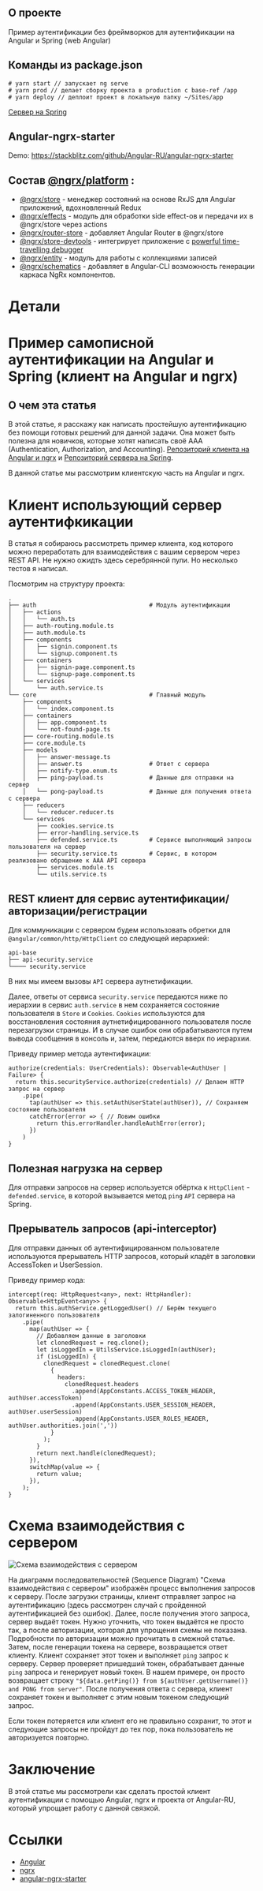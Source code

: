 ## О проекте

Пример аутентификации без фреймворков для аутентификации на Angular и Spring (web Angular)

## Команды из package.json

```
# yarn start // запускает ng serve
# yarn prod // делает сборку проекта в production с base-ref /app
# yarn deploy // деплоит проект в локальную папку ~/Sites/app
```

[Сервер на Spring](https://github.com/lynx-r/angular-spring-authentication-server-spring)

## Angular-ngrx-starter

Demo: https://stackblitz.com/github/Angular-RU/angular-ngrx-starter

## Состав [@ngrx/platform](https://github.com/ngrx/platform) :

* [@ngrx/store](https://github.com/ngrx/platform/tree/master/docs/store/README.md) - менеджер состояний на основе RxJS для Angular приложений, вдохновленный Redux
* [@ngrx/effects](https://github.com/ngrx/platform/tree/master/docs/effects/README.md) - модуль для обработки side effect-ов и передачи их в @ngrx/store через actions
* [@ngrx/router-store](https://github.com/ngrx/platform/tree/master/docs/router-store/README.md) - добавляет Angular Router в @ngrx/store
* [@ngrx/store-devtools](https://github.com/ngrx/platform/tree/master/docs/store-devtools/README.md) - интегрирует приложение с 
  [powerful time-travelling debugger](https://chrome.google.com/webstore/detail/redux-devtools/lmhkpmbekcpmknklioeibfkpmmfibljd?hl=en)
* [@ngrx/entity](https://github.com/ngrx/platform/tree/master/docs/entity/README.md) - модуль для работы с коллекциями записей
* [@ngrx/schematics](https://github.com/ngrx/platform/tree/master/docs/schematics/README.md) - добавляет в Angular-CLI возможность генерации каркаса NgRx компонентов.


# Детали

# Пример самописной аутентификации на Angular и Spring (клиент на Angular и ngrx)

## О чем эта статья

В этой статье, я расскажу как написать простейшую аутентификацию без помощи готовых решений для данной задачи. Она может быть полезна для новичков, которые хотят написать своё AAA (Authentication, Authorization, and Accounting). [Репозиторий клиента на Angular и ngrx](https://github.com/lynx-r/angular-spring-authentication-web-angular) и [Репозиторий сервера на Spring](https://github.com/lynx-r/angular-spring-authentication-server-spring).

В данной статье мы рассмотрим клиентскую часть на Angular и ngrx.

<cut/>

# Клиент использующий сервер аутентифкикации

В статья я собираюсь рассмотреть пример клиента, код которого можно переработать для взаимодействия с вашим сервером через REST API. Не нужно ожидть здесь серебрянной пули. Но несколько тестов я написал.

Посмотрим на структуру проекта:

    .
    ├── auth                                # Модуль аутентификации
    │   ├── actions
    │   │   └── auth.ts
    │   ├── auth-routing.module.ts
    │   ├── auth.module.ts
    │   ├── components
    │   │   ├── signin.component.ts
    │   │   └── signup.component.ts
    │   ├── containers
    │   │   ├── signin-page.component.ts
    │   │   └── signup-page.component.ts
    │   └── services
    │       └── auth.service.ts
    └── core                                # Главный модуль
        ├── components
        │   └── index.component.ts
        ├── containers
        │   ├── app.component.ts
        │   └── not-found-page.ts
        ├── core-routing.module.ts
        ├── core.module.ts
        ├── models
        │   ├── answer-message.ts
        │   ├── answer.ts                   # Ответ с сервера
        │   ├── notify-type.enum.ts
        │   ├── ping-payload.ts             # Данные для отправки на сервер
        │   └── pong-payload.ts             # Данные для получения ответа с сервера
        ├── reducers
        │   └── reducer.reducer.ts
        └── services
            ├── cookies.service.ts
            ├── error-handling.service.ts
            ├── defended.service.ts         # Сервисе выполняющий запросы пользователя на сервер
            ├── security.service.ts         # Сервис, в котором реализовано обращение к ААА API сервера
            ├── services.module.ts
            └── utils.service.ts
    
  ## REST клиент для сервис аутентификации/авторизации/регистрации

Для коммуникации с сервером будем использовать обретки для `@angular/common/http/HttpClient` со следующей иерархией:

    api-base
    ├── api-security.service
    └──── security.service 

В них мы имеем вызовы `API` сервера аутнетификации.

Далее, ответы от сервиса `security.service` передаются ниже по иерархии в сервис `auth.service` в нем сохраняется состояние пользователя в `Store` и `Cookies`. `Cookies` используются для восстановления состояния аутнетифицированного пользователя после перезагрузки страницы. И в случае ошибок они обрабатываются путем вывода сообщения в консоль и, затем, передаются вверх по иерархии.

Приведу пример метода аутентификации:

```
authorize(credentials: UserCredentials): Observable<AuthUser | Failure> {
  return this.securityService.authorize(credentials) // Делаем HTTP запрос на сервер
    .pipe(
      tap(authUser => this.setAuthUserState(authUser)), // Сохраняем состояние пользователя
      catchError(error => { // Ловим ошибки
        return this.errorHandler.handleAuthError(error);
      })
    )
}
```

## Полезная нагрузка на сервер

Для отправки запросов на сервер используется обёртка к `HttpClient` - `defended.service`, в которой вызывается метод `ping` `API` сервера на Spring.

## Прерыватель запросов (api-interceptor)

Для отправки данных об аутентифицированном пользователе используются прерыватель HTTP запросов, который кладёт в заголовки AccessToken и UserSession.

Приведу пример кода:

```
intercept(req: HttpRequest<any>, next: HttpHandler): Observable<HttpEvent<any>> {
  return this.authService.getLoggedUser() // Берём текущего залогиненного пользователя
    .pipe(
      map(authUser => {
        // Добавляем данные в заголовки
        let clonedRequest = req.clone();
        let isLoggedIn = UtilsService.isLoggedIn(authUser);
        if (isLoggedIn) {
          clonedRequest = clonedRequest.clone(
            {
              headers:
                clonedRequest.headers
                  .append(AppConstants.ACCESS_TOKEN_HEADER, authUser.accessToken)
                  .append(AppConstants.USER_SESSION_HEADER, authUser.userSession)
                  .append(AppConstants.USER_ROLES_HEADER, authUser.authorities.join(','))
            }
          );
        }
        return next.handle(clonedRequest);
      }),
      switchMap(value => {
        return value;
      }),
    );
}
```

# Схема взаимодействия с сервером

![Схема взаимодействия с сервером](https://github.com/lynx-r/angular-spring-authentication-web-angular/blob/master/Пример%20двух%20ping%20запросов%20на%20сервер.png)

На диаграмм последовательностей (Sequence Diagram) "Схема взаимодействия с сервером" изображён процесс выполнения запросов к серверу. После загрузки страницы, клиент отправляет запрос на аутентификацию (здесь рассмотрен случай с пройденной аутентификацией без ошибок). Далее, после получения этого запроса, сервер выдаёт токен. Нужно уточнить, что токен выдаётся не просто так, а после авторизации, которая для упрощения схемы не показана. Подробности по авторизации можно прочитать в смежной статье. Затем, после генерации токена на сервере, возвращается ответ клиенту. Клиент сохраняет этот токен и выполняет `ping` запрос к серверу. Сервер проверяет пришедший токен, обрабатывает данные `ping` запроса и генерирует новый токен. В нашем примере, он просто возвращает строку `"${data.getPing()} from ${authUser.getUsername()} and PONG from server"`. После получения ответа с сервера, клиент сохраняет токен и выполняет с этим новым токеном следующий запрос.

Если токен потеряется или клиент его не правильно сохранит, то этот и следующие запросы не пройдут до тех пор, пока пользователь не авторизуется повторно.

# Заключение

В этой статье мы рассмотрели как сделать простой клиент аутентификации с помощью Angular, ngrx и проекта от Angular-RU, который упрощает работу с данной связкой.

# Ссылки

* [Angular](https://angular.io/)
* [ngrx](https://ngrx.github.io/)
* [angular-ngrx-starter](https://github.com/Angular-RU/angular-ngrx-starter)
